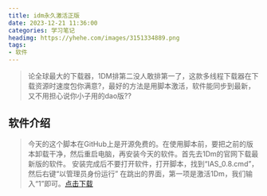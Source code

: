 ```yaml
---
title: idm永久激活正版
date: 2023-12-21 11:36:00
categories: 学习笔记
headimg: https://yhehe.com/images/3151334889.png
tags:
- 软件
---
```

>论全球最大的下载器，1DM排第二没人敢排第一了，这款多线程下载器在下载资源时速度包你满意?，最好的方法是用脚本激活，软件能同步到最新，又不用担心说你小子用的dao版??

## 软件介绍 ##

>今天的这个脚本在GitHub上是开源免费的。在使用脚本前，要把之前的版本卸载干净，然后重启电脑，再安装今天的软件。首先去1Dm的官网下载最新版的软件。
安装完成后不要打开软件，打开脚本，找到“IAS_0.8.cmd”，然后右键“以管理员身份运行”
在跳出的界面，第一项是激活1Dm，我们输入“1”即可。[点击下载](https://github.com/lstprjct/IDM-Activation-Script)